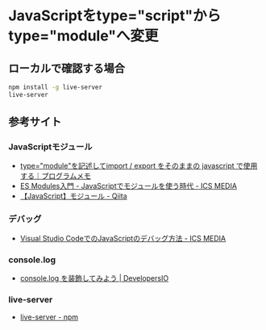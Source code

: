# JavaScriptをtype="script"からtype="module"へ変更

## ローカルで確認する場合
```bash
npm install -g live-server
live-server
```

## 参考サイト

### JavaScriptモジュール
- [type="module"を記述してimport / export をそのままの javascript で使用する｜プログラムメモ](https://pgmemo.tokyo/data/archives/2187.html)
- [ES Modules入門 - JavaScriptでモジュールを使う時代 - ICS MEDIA](https://ics.media/entry/16511/)
- [【JavaScript】モジュール - Qiita](https://qiita.com/azukiazusa/items/98845e79807fff0dd3cb#%E3%83%A2%E3%82%B8%E3%83%A5%E3%83%BC%E3%83%AB%E3%81%AE%E3%83%AB%E3%83%BC%E3%83%AB)

### デバッグ
- [Visual Studio CodeでのJavaScriptのデバッグ方法 - ICS MEDIA](https://ics.media/entry/11356/)

### console.log
- [console.log を装飾してみよう | DevelopersIO](https://dev.classmethod.jp/articles/console-log-css/)

### live-server
- [live-server - npm](https://www.npmjs.com/package/live-server)
